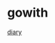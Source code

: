 # gowith



[diary](https://calendar.google.com/calendar/embed?src=dokg7b330q0c9ek15dli6npfv0%40group.calendar.google.com&ctz=Asia%2FJerusalem)

